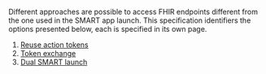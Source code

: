Different approaches are possible to access FHIR endpoints different from the one used in the SMART app launch. This specification identifiers the options presented below, each is specified in its own page. 

1. [Reuse action tokens](solution-reuse-access-token.html)
2. [Token exchange](solution-token-exchange.html)
3. [Dual SMART launch](solution-dual-smart-launch.html)

